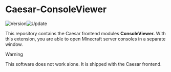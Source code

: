 # Caesar-ConsoleViewer
![Version](https://img.shields.io/badge/Version-v0.0.1-green)![Update](https://img.shields.io/badge/Update-23.4.2025-blue)

This repository contains the Caesar frontend modules **ConsoleViewer.**
With this extension, you are able to open Minecraft server consoles in a separate window.

> [!WARNING]
> This software does not work alone. It is shipped with the Caesar frontend.
